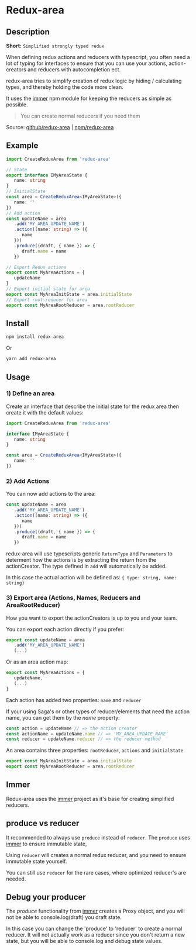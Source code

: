 # Redux-area

## Description

**Short:** `Simplified strongly typed redux`

When defining redux actions and reducers with typescript, 
you often need a lot of typing for interfaces to ensure that you can use your actions, 
action-creators and reducers with autocompletion ect.

redux-area tries to simplify creation of redux logic by hiding / calculating types,
and thereby holding the code more clean.


It uses the [immer](https://github.com/immerjs/immer) npm module for keeping the reducers as simple as possible. 
> You can create normal reducers if you need them

Source: [github/redux-area](https://github.com/alfnielsen/redux-area) | [npm/redux-area](https://www.npmjs.com/package/redux-area)

## Example

```ts
import CreateReduxArea from 'redux-area'

// State
export interface IMyAreaState {
   name: string
}
// InitialState
const area = CreateReduxArea<IMyAreaState>({
   name: ''
})
// Add action
const updateName = area
   .add('MY_AREA_UPDATE_NAME')
   .action((name: string) => ({
      name
   }))
   .produce((draft, { name }) => {
      draft.name = name
   })

// Export Redux actions
export const MyAreaActions = {
   updateName
}
// Export initial state for area
export const MyAreaInitState = area.initialState
// Export root-reducer for area
export const MyAreaRootReducer = area.rootReducer
```


## Install

```sh
npm install redux-area
```

Or

```sh
yarn add redux-area
```

## Usage

### 1) Define an area

Create an interface that describe the initial state for the redux area
then create it with the default values:

```ts
import CreateReduxArea from 'redux-area'

interface IMyAreaState {
   name: string
}

const area = CreateReduxArea<IMyAreaState>({
   name: ''
})
```

### 2) Add Actions

You can now add actions to the area:

```ts
const updateName = area
   .add('MY_AREA_UPDATE_NAME')
   .action((name: string) => ({
      name
   }))
   .produce((draft, { name }) => {
      draft.name = name
   })
```

redux-area will use typescripts generic `ReturnType` and `Parameters` to
determent how the actions is by extracting the return from the actionCreator.
The type defined in `add` will automatically be added.

In this case the actual action will be defined as: `{ type: string, name: string}`

### 3) Export area (Actions, Names, Reducers and AreaRootReducer)

How you want to export the actionCreators is up to you and your team.

You can export each action directly if you prefer:

```ts
export const updateName = area
   .add('MY_AREA_UPDATE_NAME')
   (...)
```

Or as an area action map:

```ts
export const MyAreaActions = {
   updateName,
   (...)
}
```

Each action has added two properties: `name` and `reducer`

If your using Saga's or other types of reducer/elements that need the action name,
you can get them by the _name_ property:

```ts
const action = updateName // => the action creator
const actionName = updateName.name // => 'MY_AREA_UPDATE_NAME'
const reducer = updateName.reducer // => the reducer method
```

An area contains three properties: `rootReducer`, `actions` and `initialState`

```ts
export const MyAreaInitState = area.initialState
export const MyAreaRootReducer = area.rootReducer
```

## Immer

Redux-area uses the [immer](https://github.com/immerjs/immer) project as it's base for creating simplified reducers.

## produce vs reducer

It recommended to always use `produce` instead of `reducer`.
The `produce` uses [immer](https://github.com/immerjs/immer) to ensure immutable state,

Using `reducer` will creates a normal redux reducer,
and you need to ensure immutable state yourself.

You can still use `reducer` for the rare cases, where optimized reducer's are needed.

## Debug your producer

The _produce_ functionality from [immer](https://github.com/immerjs/immer) creates a Proxy object,
and you will not be able to console.log(draft) you draft state.

In this case you can change the 'produce' to 'reducer' to create a normal reducer.
It will not actually work as a reducer since you don't return a new state,
but you will be able to console.log and debug state values.


